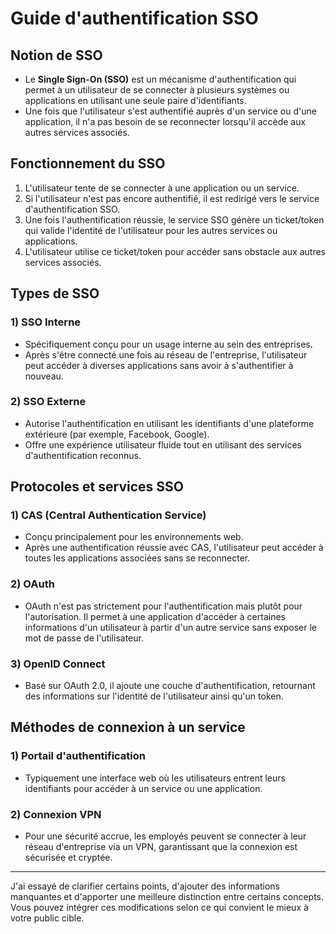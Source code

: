 # Guide d'authentification SSO 

## Notion de SSO 
* Le **Single Sign-On (SSO)** est un mécanisme d'authentification qui permet à un utilisateur de se connecter à plusieurs systèmes ou applications en utilisant une seule paire d'identifiants.
* Une fois que l'utilisateur s'est authentifié auprès d'un service ou d'une application, il n'a pas besoin de se reconnecter lorsqu'il accède aux autres services associés.

## Fonctionnement du SSO
1. L'utilisateur tente de se connecter à une application ou un service.
2. Si l'utilisateur n'est pas encore authentifié, il est redirigé vers le service d'authentification SSO.
3. Une fois l'authentification réussie, le service SSO génère un ticket/token qui valide l'identité de l'utilisateur pour les autres services ou applications.
4. L'utilisateur utilise ce ticket/token pour accéder sans obstacle aux autres services associés.

## Types de SSO 

### 1) SSO Interne 
* Spécifiquement conçu pour un usage interne au sein des entreprises.
* Après s'être connecté une fois au réseau de l'entreprise, l'utilisateur peut accéder à diverses applications sans avoir à s'authentifier à nouveau.

### 2) SSO Externe
* Autorise l'authentification en utilisant les identifiants d'une plateforme extérieure (par exemple, Facebook, Google).
* Offre une expérience utilisateur fluide tout en utilisant des services d'authentification reconnus.

## Protocoles et services SSO

### 1) CAS (Central Authentication Service) 
* Conçu principalement pour les environnements web.
* Après une authentification réussie avec CAS, l'utilisateur peut accéder à toutes les applications associées sans se reconnecter.

### 2) OAuth
* OAuth n'est pas strictement pour l'authentification mais plutôt pour l'autorisation. Il permet à une application d'accéder à certaines informations d'un utilisateur à partir d'un autre service sans exposer le mot de passe de l'utilisateur.

### 3) OpenID Connect 
* Basé sur OAuth 2.0, il ajoute une couche d'authentification, retournant des informations sur l'identité de l'utilisateur ainsi qu'un token.

## Méthodes de connexion à un service

### 1) Portail d'authentification
* Typiquement une interface web où les utilisateurs entrent leurs identifiants pour accéder à un service ou une application.

### 2) Connexion VPN 
* Pour une sécurité accrue, les employés peuvent se connecter à leur réseau d'entreprise via un VPN, garantissant que la connexion est sécurisée et cryptée.

---

J'ai essayé de clarifier certains points, d'ajouter des informations manquantes et d'apporter une meilleure distinction entre certains concepts. Vous pouvez intégrer ces modifications selon ce qui convient le mieux à votre public cible.